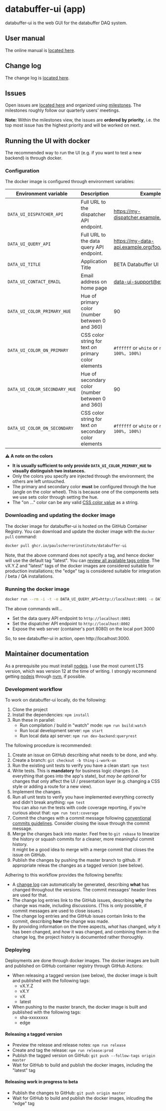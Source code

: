 # databuffer-ui (app)

databuffer-ui is the web GUI for the databuffer DAQ system.

## User manual

The online manual is [located here](./docs/index.md).

## Change log

The change log is [located here](./CHANGELOG.md).

## Issues

Open issues are [located here](https://github.com/paulscherrerinstitute/databuffer-ui/issues) and organized using [milestones](https://github.com/paulscherrerinstitute/databuffer-ui/milestones). The milestones roughly follow our quarterly users' meetings.

**Note:** Within the milestones view, the issues are **ordered by priority**, i.e. the top most issue has the highest priority and will be worked on next.

## Running the UI with docker

The recommended way to run the UI (e.g. if you want to test a new backend) is through docker.

### Configuration

The docker image is configured through environment variables:

| Environment variable          | Description                                             | Example                                         |
| ----------------------------- | ------------------------------------------------------- | ----------------------------------------------- |
| `DATA_UI_DISPATCHER_API`      | Full URL to the dispatcher API endpoint.                | https://my-dispatcher.example.org/foo/bar       |
| `DATA_UI_QUERY_API`           | Full URL to the data query API endpoint.                | https://my-data-api.example.org/foo/bar         |
| `DATA_UI_TITLE`               | Application Title                                       | BETA Databuffer UI                              |
| `DATA_UI_CONTACT_EMAIL`       | Email address on home page                              | data-ui-support@example.org                     |
| `DATA_UI_COLOR_PRIMARY_HUE`   | Hue of primary color (number between 0 and 360)         | 90                                              |
| `DATA_UI_COLOR_ON_PRIMARY`    | CSS color string for text _on_ primary color elements   | `#ffffff` or `white` or `rgb(100%, 100%, 100%)` |
| `DATA_UI_COLOR_SECONDARY_HUE` | Hue of secondary color (number between 0 and 360)       | 90                                              |
| `DATA_UI_COLOR_ON_SECONDARY`  | CSS color string for text _on_ secondary color elements | `#ffffff` or `white` or `rgb(100%, 100%, 100%)` |

**⚠️ A note on the colors**

- **It is usually sufficient to only provide `DATA_UI_COLOR_PRIMARY_HUE` to visually distinguish two instances.**
- Only the colors you specify are injected through the environment; the others are left untouched.
- The primary and secondary color **must** be configured through the hue (angle on the color wheel). This is because one of the components sets we use sets color through setting the hue.
- The "on ..." color can be any valid [CSS color value](https://developer.mozilla.org/en-US/docs/Web/CSS/color_value) as a string.

### Downloading and updating the docker image

The docker image for databuffer-ui is hosted on the GitHub Container Registry. You can download and update the docker image with the `docker pull` command:

```sh
docker pull ghcr.io/paulscherrerinstitute/databuffer-ui
```

Note, that the above command does not specify a tag, and hence docker will use the default tag "latest". You can [review all available tags online](https://github.com/orgs/paulscherrerinstitute/packages/container/package/databuffer-ui). The vX.Y.Z and "latest" tags of the docker images are considered suitable for production installations; the "edge" tag is considered suitable for integration / beta / QA installations.

### Running the docker image

```sh
docker run --rm -i -t -e DATA_UI_QUERY_API=http://localhost:8001 -e DATA_UI_DISPATCHER_API=http://localhost:8002 -p 3000:8080 ghcr.io/paulscherrerinstitute/databuffer-ui
```

The above commands will...

- Set the data query API endpoint to `http://localhost:8001`
- Set the dispatcher API endpoint to `http://localhost:8002`
- Expose the web server (container's port 8080) on the local port 3000

So, to see databuffer-ui in action, open http://localhost:3000.

## Maintainer documentation

As a prerequisite you must install [nodejs]. I use the most current LTS version, which was version 12 at the time of writing. I strongly recommend getting [nodejs] through [nvm], if possible.

### Development workflow

To work on databuffer-ui locally, do the following:

1.  Clone the project
2.  Install the dependencies: `npm install`
3.  Run these in parallel:
    - Run compilation / build in "watch" mode: `npm run build:watch`
    - Run local development server: `npm start`
    - Run local data api server: `npm run dev-backend:queryrest`

The following procedure is recommended:

1.  Create an issue on GitHub describing what needs to be done, and why.
2.  Create a branch: `git checkout -b thing-i-work-on`
3.  Run the existing unit tests to verify you have a clean start: `npm test`
4.  Write tests. This is **mandatory** for business logic changes (i.e. everything that goes into the app's state), but _may be optional_ for changes that only affect the UI / presentation layer (e.g. changing a CSS style or adding a route for a new view).
5.  Implement the changes.
6.  Run all unit tests to verify you have implemented everything correctly and didn't break anything: `npm test`<br>
    You can also run the tests with code coverage reporting, if you're curious about that: `npm run test:coverage`
7.  Commit the changes with a commit message following [conventional commits guidelines](https://www.conventionalcommits.org/en/v1.0.0/). Consider closing the issue through the commit message.
8.  Merge the changes back into master. Feel free to `git rebase` to linearize the history or squash commits for a cleaner, more meaningful commit history.<br>
    It might be a good idea to merge with a merge commit that closes the issue on GitHub.
9.  Publish the changes by pushing the master branch to github. If appropriate releas the changes as a tagged version (see below).

Adhering to this workflow provides the following benefits:

- A [change log](./CHANGELOG.md) can automatically be generated, describing **what** has changed throughout the versions. The commit messages' header lines are used for that.
- The change log entries link to the GitHub issues, describing **why** the change was made, including discussions. (This is only possible, if commit messages are used to close issues.)
- The change log entries and the GitHub issues contain links to the commit, describing **how** the change was made.
- By providing information on the three aspects, _what_ has changed, _why_ it has been changed, and _how_ it was changed, and combining them in the change log, the project history is documented rather thoroughly.

### Deploying

Deployments are done through docker images. The docker images are built and published on GitHub container registry through GitHub Actions:

- When releasing a tagged version (see below), the docker image is built and published with the following tags:
  - vX.Y.Z
  - vX.Y
  - vX
  - latest
- When pushing to the master branch, the docker image is built and published with the following tags:
  - sha-xxxxxxxx
  - edge

#### Releasing a tagged version

- Preview the release and release notes: `npm run release`
- Create and tag the release: `npm run release:prod`
- Publish the tagged version on GitHub: `git push --follow-tags origin master`
- Wait for GitHub to build and publish the docker images, including the "latest" tag

#### Releasing work in progress to beta

- Publish the changes to GitHub: `git push origin master`
- Wait for GitHub to build and publish the docker images, inlcuding the "edge" tag

[nodejs]: https://nodejs.org/en/
[nvm]: https://github.com/nvm-sh/nvm
